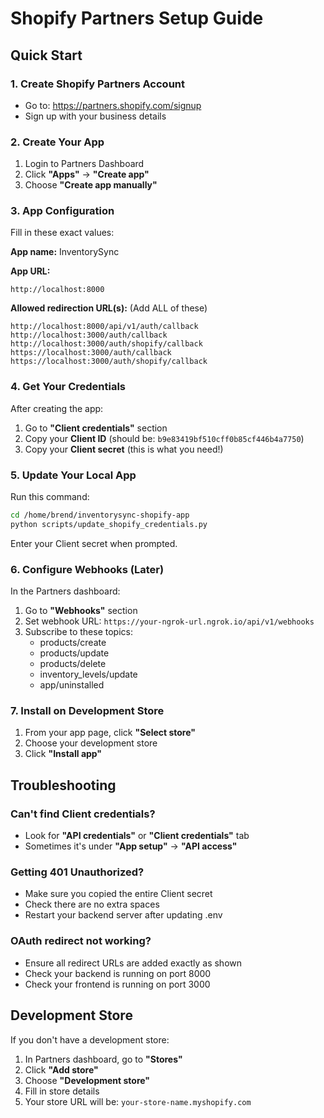 # Shopify Partners Setup Guide

## Quick Start

### 1. Create Shopify Partners Account
- Go to: https://partners.shopify.com/signup
- Sign up with your business details

### 2. Create Your App
1. Login to Partners Dashboard
2. Click **"Apps"** → **"Create app"**
3. Choose **"Create app manually"**

### 3. App Configuration
Fill in these exact values:

**App name:** InventorySync

**App URL:** 
```
http://localhost:8000
```

**Allowed redirection URL(s):** (Add ALL of these)
```
http://localhost:8000/api/v1/auth/callback
http://localhost:3000/auth/callback
http://localhost:3000/auth/shopify/callback
https://localhost:3000/auth/callback
https://localhost:3000/auth/shopify/callback
```

### 4. Get Your Credentials
After creating the app:
1. Go to **"Client credentials"** section
2. Copy your **Client ID** (should be: `b9e83419bf510cff0b85cf446b4a7750`)
3. Copy your **Client secret** (this is what you need!)

### 5. Update Your Local App
Run this command:
```bash
cd /home/brend/inventorysync-shopify-app
python scripts/update_shopify_credentials.py
```

Enter your Client secret when prompted.

### 6. Configure Webhooks (Later)
In the Partners dashboard:
1. Go to **"Webhooks"** section
2. Set webhook URL: `https://your-ngrok-url.ngrok.io/api/v1/webhooks`
3. Subscribe to these topics:
   - products/create
   - products/update
   - products/delete
   - inventory_levels/update
   - app/uninstalled

### 7. Install on Development Store
1. From your app page, click **"Select store"**
2. Choose your development store
3. Click **"Install app"**

## Troubleshooting

### Can't find Client credentials?
- Look for **"API credentials"** or **"Client credentials"** tab
- Sometimes it's under **"App setup"** → **"API access"**

### Getting 401 Unauthorized?
- Make sure you copied the entire Client secret
- Check there are no extra spaces
- Restart your backend server after updating .env

### OAuth redirect not working?
- Ensure all redirect URLs are added exactly as shown
- Check your backend is running on port 8000
- Check your frontend is running on port 3000

## Development Store

If you don't have a development store:
1. In Partners dashboard, go to **"Stores"**
2. Click **"Add store"**
3. Choose **"Development store"**
4. Fill in store details
5. Your store URL will be: `your-store-name.myshopify.com`
